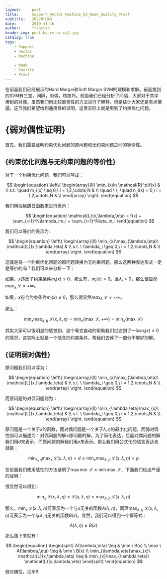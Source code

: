 ```yaml
---
layout:     post
title:      Support_Vector_Machine_03_Weak_Duality_Proof
subtitle:   2022年10月
date:       2019-11-16
author:     franztao
header-img: post-bg-re-vs-ng2.jpg
catalog: true
tags:
    - Support
    - Vector
    - Machine
    
    - Weak
    - Duality
    - Proof
---
```


在前面我们已经展示的Hard Margin和Soft Margin SVM的建模和求解。前面提到的SVM有三宝，间隔，对偶，核技巧。前面我们已经分析了间隔，大家对于其中用到的对偶，虽然我们用比较直觉性的方法进行了解释，但是估计大家还是有点懵逼。这节我们希望给到通用性的证明，这里实际上就是用到了约束优化问题。

#  {弱对偶性证明}
首先，我们需要证明约束优化问题的原问题和无约束问题之间的等价性。
##    {约束优化问题与无约束问题的等价性}
对于一个约束优化问题，我们可以写成：

$$
\begin{equation}
    \left\{
    \begin{array}{ll}
      \min_{x\in \mathcal{R}^p}f(x) & \\
      s.t. \quad m_i(x) \leq 0,\ i = 1,2,\cdots,N & \\
      \quad \ \; \quad n_i(x) = 0,\ i = 1,2,\cdots,N & \\
    \end{array}
    \right.
\end{equation}
$$

我们用拉格朗日函数来进行表示：

$$
\begin{equation}
    \mathcal{L}(x,\lambda,\eta) = f(x) + \sum_{i=1}^N\lambda_im_i + \sum_{i=1}^N\eta_in_i
\end{equation}
$$

我们可以等价的表示为：

$$
\begin{equation}
    \left\{
    \begin{array}{ll}
      \min_{x}\max_{\lambda,\eta}\  \mathcal{L}(x,\lambda,\eta) & \\
      s.t. \ \lambda_i \geq 0,\ i = 1,2,\cdots,N & \\
    \end{array}
    \right.
\end{equation}
$$

这就是将一个约束优化问题的原问题转换为无约束问题。那么这两种表达形式一定是等价的吗？我们可以来分析一下：

如果，$x$违反了约束条件$m_i(x) \leq 0$，那么有，$m_i(x) > 0$。且$\lambda_i>0$，那么很显然$max_{\lambda}\ \mathcal{L} = + \infty$。

如果，$x$符合约束条件$m_i(x) \leq 0$，那么很显然$max_{\lambda}\ \mathcal{L} \neq + \infty$。

那么：

$$
\begin{equation}
    \min_{x} \max_{\lambda,\eta} \ \mathcal{L}(x,\lambda,\eta) = \min_{x}\left\{ \max\ \mathcal{L}, +\infty \right\} = \min_{x}\left\{ \max\ \mathcal{L} \right\}
\end{equation}
$$

其实大家可以很明显的感觉到，这个等式自动的帮助我们过滤到了一半$m_i(x) \geq 0$的情况，这实际上就是一个隐含的约束条件，帮我们去掉了一部分不够好的解。

##    {证明弱对偶性}
原问题我们可以写为：

$$
\begin{equation}
    \left\{
    \begin{array}{ll}
      \min_{x}\max_{\lambda,\eta}\  \mathcal{L}(x,\lambda,\eta) & \\
      s.t. \ \lambda_i \geq 0,\ i = 1,2,\cdots,N & \\
    \end{array}
    \right.
\end{equation}
$$

而原问题的对偶问题则为：

$$
\begin{equation}
    \left\{
    \begin{array}{ll}
      \min_{\lambda,\eta}\max_{x}\  \mathcal{L}(x,\lambda,\eta) & \\
      s.t. \ \lambda_i \geq 0,\ i = 1,2,\cdots,N & \\
    \end{array}
    \right.
\end{equation}
$$

原问题是一个关于$x$的函数，而对偶问题是一个关于$\lambda,\eta$的最小化问题，而弱对偶性则可以描述为：对偶问题的解$\leq$原问题的解。为了简化表达，后面对偶问题的解我们用$d$来表示，而原问题的解我们用$p$来表示。那么我们用公式化的语言表达也就是：

$$
\begin{equation}
     \min_{\lambda,\eta}\max_{x}\  \mathcal{L}(x,\lambda,\eta) = d \leq  \min_{x}\max_{\lambda,\eta}\  \mathcal{L}(x,\lambda,\eta) = p
\end{equation}
$$

在前面我们使用感性的方法证明了$\max \min \ \mathcal{L} \leq \min \max \ \mathcal{L}$，下面我们给出严谨的证明：

很显然可以得到：

$$
\begin{equation}
    \min_{x}\ \mathcal{L}(x,\lambda,\eta) \leq \mathcal{L}(x,\lambda,\eta) \leq \max_{\lambda,\eta}\ \mathcal{L}(x,\lambda,\eta)
\end{equation}
$$

那么，$\min_{x}\ \mathcal{L}(x,\lambda,\eta)$可表示为一个与$x$无关的函数$A(\lambda,\eta)$，同理$\max_{\lambda,\eta}\ \mathcal{L}(x,\lambda,\eta)$可表示为一个与$\lambda,\eta$无关的函数$B(x)$。显然，我们可以得到一个恒等式：

$$
\begin{equation}
    A(\lambda,\eta) \leq B(x)
\end{equation}
$$

那么接下来就有：

$$
\begin{equation}
    \begin{split}
        A(\lambda,\eta) \leq & \min \ B(x) \\
        \max \ A(\lambda,\eta) \leq & \min \ B(x) \\
         \min_{\lambda,\eta}\max_{x}\  \mathcal{L}(x,\lambda,\eta) \leq & \min_{x}\max_{\lambda,\eta}\  \mathcal{L}(x,\lambda,\eta) 
    \end{split}
\end{equation}
$$

弱对偶性，证毕!!
